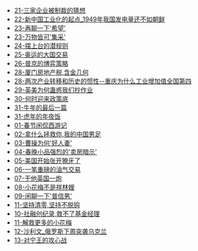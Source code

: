 <!--
 * @Description: 
 * @Autor: Au3C2
 * @Date: 2021-06-11 18:57:46
 * @LastEditors: Au3C2
 * @LastEditTime: 2022-02-06 21:46:29
-->

* [21-三家企业被制裁的猜想](政事堂/2022/01/21-三家企业被制裁的猜想.html)
* [22-新中国工业化的起点_1949年我国发电量还不如朝鲜](宁南山/2022/01/22-新中国工业化的起点_1949年我国发电量还不如朝鲜.html)
* [23-再聊一下'希望'](政事堂/2022/01/23-再聊一下'希望'.html)
* [23-万物皆可'集采'](政事堂/2022/01/23-万物皆可'集采'.html)
* [24-摆上台的潜规则](政事堂/2022/01/24-摆上台的潜规则.html)
* [25-奥运的大国交易](政事堂/2022/01/25-奥运的大国交易.html)
* [26-普京的博弈策略](政事堂/2022/01/26-普京的博弈策略.html)
* [28-厦门房地产税,含金几何](政事堂/2022/01/28-厦门房地产税,含金几何.html)
* [28-两次产业转移和历史的惯性--重庆为什么工业增加值全国第四](宁南山/2022/01/28-两次产业转移和历史的惯性--重庆为什么工业增加值全国第四.html)
* [29-英美为何蛊惑我们抄作业](政事堂/2022/01/29-英美为何蛊惑我们抄作业.html)
* [30-何时迎来政策底](政事堂/2022/01/30-何时迎来政策底.html)
* [31-牛年的最后一篇](宁南山/2022/01/31-牛年的最后一篇.html)
* [31-虎年的年夜饭](政事堂/2022/01/31-虎年的年夜饭.html)
* [01-春节闲侃西游记](政事堂/2022/02/01-春节闲侃西游记.html)
* [02-拿什么拯救你,我的中国男足](政事堂/2022/02/02-拿什么拯救你,我的中国男足.html)
* [03-曹操为何'好人妻'](政事堂/2022/02/03-曹操为何'好人妻'.html)
* [04-春晚小品强烈的'卖房暗示'](政事堂/2022/02/04-春晚小品强烈的'卖房暗示'.html)
* [05-美国开始张开獠牙了](政事堂/2022/02/05-美国开始张开獠牙了.html)
* [06-一笔重磅的油气交易](政事堂/2022/02/06-一笔重磅的油气交易.html)
* [07-干他英国一炮](政事堂/2022/02/07-干他英国一炮.html)
* [08-小花梅不是祥林嫂](政事堂/2022/02/08-小花梅不是祥林嫂.html)
* [09-闲聊一下'普信男'](政事堂/2022/02/09-闲聊一下'普信男'.html)
* [11-坚持清零,坚持不脱钩](宁南山/2022/02/11-坚持清零,坚持不脱钩.html)
* [10-社融创纪录,救不了基金经理](政事堂/2022/02/10-社融创纪录,救不了基金经理.html)
* [11-解救更多的小花梅](政事堂/2022/02/11-解救更多的小花梅.html)
* [12-沙利文_俄罗斯下周突袭乌克兰](政事堂/2022/02/12-沙利文_俄罗斯下周突袭乌克兰.html)
* [13-对宁王的攻心战](政事堂/2022/02/13-对宁王的攻心战.html)
